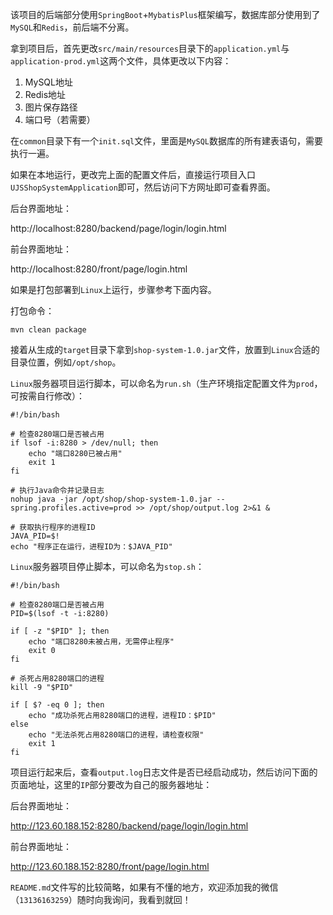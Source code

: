 该项目的后端部分使用`SpringBoot`+`MybatisPlus`框架编写，数据库部分使用到了`MySQL`和`Redis`，前后端不分离。

拿到项目后，首先更改`src/main/resources`目录下的`application.yml`与`application-prod.yml`这两个文件，具体更改以下内容：

1. MySQL地址
2. Redis地址
3. 图片保存路径
4. 端口号（若需要）

在`common`目录下有一个`init.sql`文件，里面是`MySQL`数据库的所有建表语句，需要执行一遍。

如果在本地运行，更改完上面的配置文件后，直接运行项目入口`UJSShopSystemApplication`即可，然后访问下方网址即可查看界面。

后台界面地址：

http://localhost:8280/backend/page/login/login.html

前台界面地址：

http://localhost:8280/front/page/login.html

如果是打包部署到`Linux`上运行，步骤参考下面内容。

打包命令：
```shell
mvn clean package
```

接着从生成的`target`目录下拿到`shop-system-1.0.jar`文件，放置到`Linux`合适的目录位置，例如`/opt/shop`。

`Linux`服务器项目运行脚本，可以命名为`run.sh`（生产环境指定配置文件为`prod`，可按需自行修改）：

```shell
#!/bin/bash

# 检查8280端口是否被占用
if lsof -i:8280 > /dev/null; then
    echo "端口8280已被占用"
    exit 1
fi

# 执行Java命令并记录日志
nohup java -jar /opt/shop/shop-system-1.0.jar --spring.profiles.active=prod >> /opt/shop/output.log 2>&1 &

# 获取执行程序的进程ID
JAVA_PID=$!
echo "程序正在运行，进程ID为：$JAVA_PID"
```

`Linux`服务器项目停止脚本，可以命名为`stop.sh`：

```shell
#!/bin/bash

# 检查8280端口是否被占用
PID=$(lsof -t -i:8280)

if [ -z "$PID" ]; then
    echo "端口8280未被占用，无需停止程序"
    exit 0
fi

# 杀死占用8280端口的进程
kill -9 "$PID"

if [ $? -eq 0 ]; then
    echo "成功杀死占用8280端口的进程，进程ID：$PID"
else
    echo "无法杀死占用8280端口的进程，请检查权限"
    exit 1
fi
```

项目运行起来后，查看`output.log`日志文件是否已经启动成功，然后访问下面的页面地址，这里的`IP`部分要改为自己的服务器地址：

后台界面地址：

http://123.60.188.152:8280/backend/page/login/login.html

前台界面地址：

http://123.60.188.152:8280/front/page/login.html

`README.md`文件写的比较简略，如果有不懂的地方，欢迎添加我的微信（`13136163259`）随时向我询问，我看到就回！